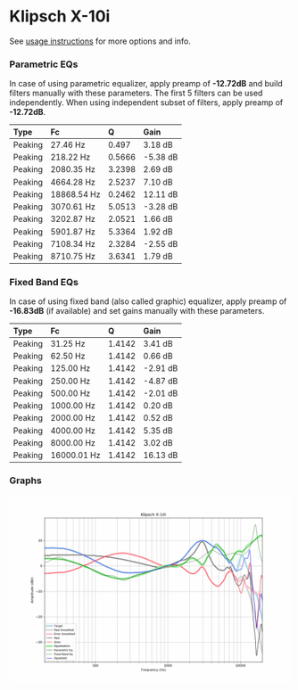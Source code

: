 # Klipsch X-10i
See [usage instructions](https://github.com/jaakkopasanen/AutoEq#usage) for more options and info.

### Parametric EQs
In case of using parametric equalizer, apply preamp of **-12.72dB** and build filters manually
with these parameters. The first 5 filters can be used independently.
When using independent subset of filters, apply preamp of **-12.72dB**.

| Type    | Fc          |      Q | Gain     |
|:--------|:------------|:-------|:---------|
| Peaking | 27.46 Hz    | 0.497  | 3.18 dB  |
| Peaking | 218.22 Hz   | 0.5666 | -5.38 dB |
| Peaking | 2080.35 Hz  | 3.2398 | 2.69 dB  |
| Peaking | 4664.28 Hz  | 2.5237 | 7.10 dB  |
| Peaking | 18868.54 Hz | 0.2462 | 12.11 dB |
| Peaking | 3070.61 Hz  | 5.0513 | -3.28 dB |
| Peaking | 3202.87 Hz  | 2.0521 | 1.66 dB  |
| Peaking | 5901.87 Hz  | 5.3364 | 1.92 dB  |
| Peaking | 7108.34 Hz  | 2.3284 | -2.55 dB |
| Peaking | 8710.75 Hz  | 3.6341 | 1.79 dB  |

### Fixed Band EQs
In case of using fixed band (also called graphic) equalizer, apply preamp of **-16.83dB**
(if available) and set gains manually with these parameters.

| Type    | Fc          |      Q | Gain     |
|:--------|:------------|:-------|:---------|
| Peaking | 31.25 Hz    | 1.4142 | 3.41 dB  |
| Peaking | 62.50 Hz    | 1.4142 | 0.66 dB  |
| Peaking | 125.00 Hz   | 1.4142 | -2.91 dB |
| Peaking | 250.00 Hz   | 1.4142 | -4.87 dB |
| Peaking | 500.00 Hz   | 1.4142 | -2.01 dB |
| Peaking | 1000.00 Hz  | 1.4142 | 0.20 dB  |
| Peaking | 2000.00 Hz  | 1.4142 | 0.52 dB  |
| Peaking | 4000.00 Hz  | 1.4142 | 5.35 dB  |
| Peaking | 8000.00 Hz  | 1.4142 | 3.02 dB  |
| Peaking | 16000.01 Hz | 1.4142 | 16.13 dB |

### Graphs
![](./Klipsch%20X-10i.png)
